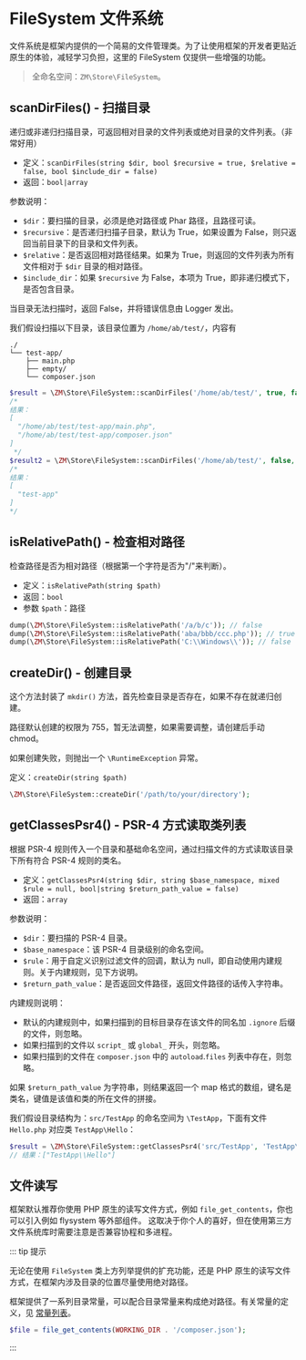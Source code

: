 # FileSystem 文件系统

文件系统是框架内提供的一个简易的文件管理类。为了让使用框架的开发者更贴近原生的体验，减轻学习负担，这里的 FileSystem 仅提供一些增强的功能。

> 全命名空间：`ZM\Store\FileSystem`。

## scanDirFiles() - 扫描目录

递归或非递归扫描目录，可返回相对目录的文件列表或绝对目录的文件列表。（非常好用）

- 定义：`scanDirFiles(string $dir, bool $recursive = true, $relative = false, bool $include_dir = false)`
- 返回：`bool|array`

参数说明：

- `$dir`：要扫描的目录，必须是绝对路径或 Phar 路径，且路径可读。
- `$recursive`：是否递归扫描子目录，默认为 True，如果设置为 False，则只返回当前目录下的目录和文件列表。
- `$relative`：是否返回相对路径结果。如果为 True，则返回的文件列表为所有文件相对于 `$dir` 目录的相对路径。
- `$include_dir`：如果 `$recursive` 为 False，本项为 True，即非递归模式下，是否包含目录。

当目录无法扫描时，返回 False，并将错误信息由 Logger 发出。

我们假设扫描以下目录，该目录位置为 `/home/ab/test/`，内容有

```
./
└── test-app/
    ├── main.php
    ├── empty/
    └── composer.json
```

```php
$result = \ZM\Store\FileSystem::scanDirFiles('/home/ab/test/', true, false);
/*
结果：
[
  "/home/ab/test/test-app/main.php",
  "/home/ab/test/test-app/composer.json"
]
 */
$result2 = \ZM\Store\FileSystem::scanDirFiles('/home/ab/test/', false, true, true);
/*
结果：
[
  "test-app"
]
*/
```

## isRelativePath() - 检查相对路径

检查路径是否为相对路径（根据第一个字符是否为"/"来判断）。

- 定义：`isRelativePath(string $path)`
- 返回：`bool`
- 参数 `$path`：路径

```php
dump(\ZM\Store\FileSystem::isRelativePath('/a/b/c')); // false
dump(\ZM\Store\FileSystem::isRelativePath('aba/bbb/ccc.php')); // true
dump(\ZM\Store\FileSystem::isRelativePath('C:\\Windows\\')); // false
```

## createDir() - 创建目录

这个方法封装了 `mkdir()` 方法，首先检查目录是否存在，如果不存在就递归创建。

路径默认创建的权限为 755，暂无法调整，如果需要调整，请创建后手动 chmod。

如果创建失败，则抛出一个 `\RuntimeException` 异常。

定义：`createDir(string $path)`

```php
\ZM\Store\FileSystem::createDir('/path/to/your/directory');
```

## getClassesPsr4() - PSR-4 方式读取类列表

根据 PSR-4 规则传入一个目录和基础命名空间，通过扫描文件的方式读取该目录下所有符合 PSR-4 规则的类名。

- 定义：`getClassesPsr4(string $dir, string $base_namespace, mixed $rule = null, bool|string $return_path_value = false)`
- 返回：`array`

参数说明：

- `$dir`：要扫描的 PSR-4 目录。
- `$base_namespace`：该 PSR-4 目录级别的命名空间。
- `$rule`：用于自定义识别过滤文件的回调，默认为 null，即自动使用内建规则。关于内建规则，见下方说明。
- `$return_path_value`：是否返回文件路径，返回文件路径的话传入字符串。

内建规则说明：

- 默认的内建规则中，如果扫描到的目标目录存在该文件的同名加 `.ignore` 后缀的文件，则忽略。
- 如果扫描到的文件以 `script_` 或 `global_` 开头，则忽略。
- 如果扫描到的文件在 `composer.json` 中的 `autoload`.`files` 列表中存在，则忽略。

如果 `$return_path_value` 为字符串，则结果返回一个 map 格式的数组，键名是类名，键值是该值和类的所在文件的拼接。

我们假设目录结构为：`src/TestApp` 的命名空间为 `\TestApp`，下面有文件 `Hello.php` 对应类 `TestApp\Hello`：

```php
$result = \ZM\Store\FileSystem::getClassesPsr4('src/TestApp', 'TestApp\\');
// 结果：["TestApp\\Hello"]
```

## 文件读写

框架默认推荐你使用 PHP 原生的读写文件方式，例如 `file_get_contents`，你也可以引入例如 flysystem 等外部组件。
这取决于你个人的喜好，但在使用第三方文件系统库时需要注意是否兼容协程和多进程。

::: tip 提示

无论在使用 `FileSystem` 类上方列举提供的扩充功能，还是 PHP 原生的读写文件方式，在框架内涉及目录的位置尽量使用绝对路径。

框架提供了一系列目录常量，可以配合目录常量来构成绝对路径。有关常量的定义，见 [常量列表](/components/common/global-defines)。

```php
$file = file_get_contents(WORKING_DIR . '/composer.json');
```

:::
